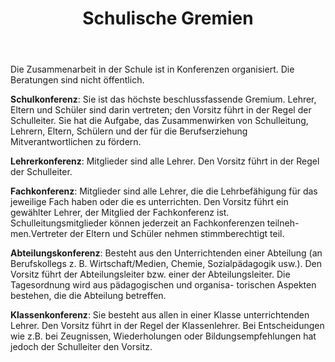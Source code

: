 ﻿---
layout: schule
title:  "Schulische Gremien"
published: true
---

Die Zusammenarbeit in der Schule ist in Konferenzen organisiert. Die Beratungen sind nicht öffentlich. 

**Schulkonferenz**: Sie ist das höchste beschlussfassende Gremium. Lehrer, Eltern und Schüler sind darin vertreten; den Vorsitz führt in der Regel der Schulleiter. Sie hat die Aufgabe, das Zusammenwirken von Schulleitung, Lehrern, Eltern, Schülern und der für die Berufserziehung Mitverantwortlichen zu fördern.

**Lehrerkonferenz**: Mitglieder sind alle Lehrer. Den Vorsitz führt in der Regel der Schulleiter. 

**Fachkonferenz**: Mitglieder sind alle Lehrer, die die Lehrbefähigung für das jeweilige Fach haben oder die es unterrichten. Den Vorsitz führt ein gewählter Lehrer, der Mitglied der Fachkonferenz ist. Schulleitungsmitglieder können jederzeit an Fachkonferenzen teilneh-
men.Vertreter der Eltern und Schüler nehmen stimmberechtigt teil. 

**Abteilungskonferenz**: Besteht aus den Unterrichtenden einer Abteilung (an Berufskollegs z. B. Wirtschaft/Medien, Chemie, Sozialpädagogik usw.). Den Vorsitz führt der Abteilungsleiter bzw. einer der Abteilungsleiter. Die Tagesordnung wird aus pädagogischen und organisa-
torischen Aspekten bestehen, die die Abteilung betreffen. 

**Klassenkonferenz**: Sie besteht aus allen in einer Klasse unterrichtenden Lehrer. Den Vorsitz führt in der Regel der Klassenlehrer. Bei Entscheidungen wie z.B. bei Zeugnissen, Wiederholungen oder Bildungsempfehlungen hat jedoch der Schulleiter den Vorsitz. 

